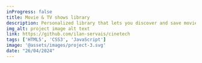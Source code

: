 ```yaml
---
inProgress: false
title: Movie & TV shows library
description: Personalized library that lets you discover and save movies and TV shows using a public API
img_alt: project image alt text
link: https://github.com/ilan-servais/cinetech
tags: ['HTML5', 'CSS3', 'JavaScript']
image: '@assets/images/project-3.svg'
date: "26/04/2024"
---
```

